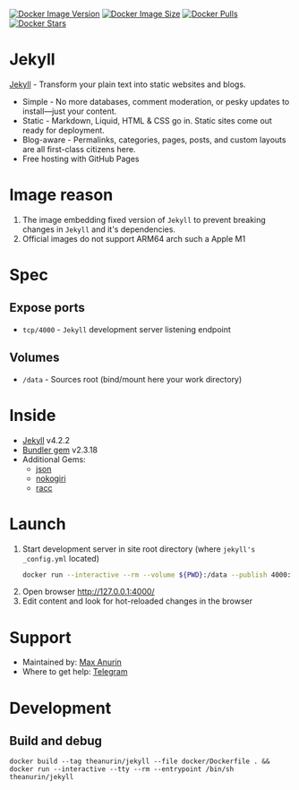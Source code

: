 [![Docker Image Version](https://img.shields.io/docker/v/theanurin/jekyll?sort=date&label=Version)](https://hub.docker.com/r/theanurin/jekyll/tags)
[![Docker Image Size](https://img.shields.io/docker/image-size/theanurin/jekyll?label=Image%20Size)](https://hub.docker.com/r/theanurin/jekyll/tags)
[![Docker Pulls](https://img.shields.io/docker/pulls/theanurin/jekyll?label=Pulls)](https://hub.docker.com/r/theanurin/jekyll)
[![Docker Stars](https://img.shields.io/docker/stars/theanurin/jekyll?label=Docker%20Stars)](https://hub.docker.com/r/theanurin/jekyll)

# Jekyll

[Jekyll](https://jekyllrb.com/) - Transform your plain text into static websites and blogs.

* Simple - No more databases, comment moderation, or pesky updates to install—just your content.
* Static - Markdown, Liquid, HTML & CSS go in. Static sites come out ready for deployment.
* Blog-aware - Permalinks, categories, pages, posts, and custom layouts are all first-class citizens here.
* Free hosting with GitHub Pages

# Image reason

1. The image embedding fixed version of `Jekyll` to prevent breaking changes in `Jekyll` and it's dependencies.
1. Official images do not support ARM64 arch such a Apple M1


# Spec

## Expose ports

* `tcp/4000` - `Jekyll` development server listening endpoint


## Volumes

* `/data` - Sources root (bind/mount here your work directory)


# Inside

* [Jekyll](https://jekyllrb.com/) v4.2.2
* [Bundler gem](https://rubygems.org/gems/bundler) v2.3.18
* Additional Gems:
	* [json](https://rubygems.org/gems/json)
	* [nokogiri](https://rubygems.org/gems/nokogiri)
	* [racc](https://rubygems.org/gems/racc)


# Launch
1. Start development server in site root directory (where `jekyll's _config.yml` located)
	```bash
	docker run --interactive --rm --volume ${PWD}:/data --publish 4000:4000 theanurin/jekyll
	```
1. Open browser http://127.0.0.1:4000/
1. Edit content and look for hot-reloaded changes in the browser


# Support

* Maintained by: [Max Anurin](https://anurin.name/)
* Where to get help: [Telegram](https://t.me/theanurin)


# Development
## Build and debug
```shell
docker build --tag theanurin/jekyll --file docker/Dockerfile . && docker run --interactive --tty --rm --entrypoint /bin/sh theanurin/jekyll
```